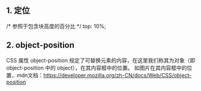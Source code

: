 ## 1. 定位
/* 参照于包含块高度的百分比 */
top: 10%;

## 2. object-position
CSS 属性 object-position 规定了可替换元素的内容，在这里我们称其为对象（即 object-position 中的 object），在其内容框中的位置。
如图片在其内容框中的位置，mdn文档：https://developer.mozilla.org/zh-CN/docs/Web/CSS/object-position
